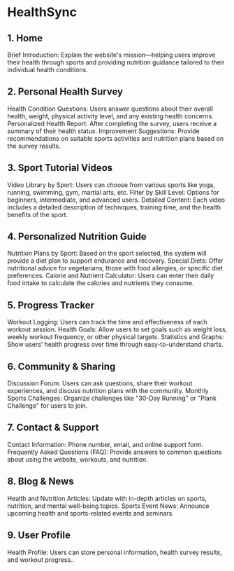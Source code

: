 # HealthSync
## 1. Home
Brief Introduction: Explain the website's mission—helping users improve their health through sports and providing nutrition guidance tailored to their individual health conditions.
## 2. Personal Health Survey
Health Condition Questions: Users answer questions about their overall health, weight, physical activity level, and any existing health concerns.
Personalized Health Report: After completing the survey, users receive a summary of their health status.
Improvement Suggestions: Provide recommendations on suitable sports activities and nutrition plans based on the survey results.
## 3. Sport Tutorial Videos
Video Library by Sport: Users can choose from various sports like yoga, running, swimming, gym, martial arts, etc.
Filter by Skill Level: Options for beginners, intermediate, and advanced users.
Detailed Content: Each video includes a detailed description of techniques, training time, and the health benefits of the sport.
## 4. Personalized Nutrition Guide
Nutrition Plans by Sport: Based on the sport selected, the system will provide a diet plan to support endurance and recovery.
Special Diets: Offer nutritional advice for vegetarians, those with food allergies, or specific diet preferences.
Calorie and Nutrient Calculator: Users can enter their daily food intake to calculate the calories and nutrients they consume.
## 5. Progress Tracker
Workout Logging: Users can track the time and effectiveness of each workout session.
Health Goals: Allow users to set goals such as weight loss, weekly workout frequency, or other physical targets.
Statistics and Graphs: Show users’ health progress over time through easy-to-understand charts.
## 6. Community & Sharing
Discussion Forum: Users can ask questions, share their workout experiences, and discuss nutrition plans with the community.
Monthly Sports Challenges: Organize challenges like "30-Day Running" or "Plank Challenge" for users to join.
## 7. Contact & Support
Contact Information: Phone number, email, and online support form.
Frequently Asked Questions (FAQ): Provide answers to common questions about using the website, workouts, and nutrition.
## 8. Blog & News
Health and Nutrition Articles: Update with in-depth articles on sports, nutrition, and mental well-being topics.
Sports Event News: Announce upcoming health and sports-related events and seminars.
## 9. User Profile
Health Profile: Users can store personal information, health survey results, and workout progress..
